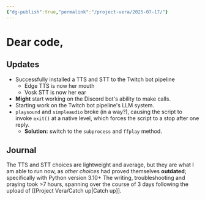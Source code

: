 ```yaml
---
{"dg-publish":true,"permalink":"/project-vera/2025-07-17/"}
---
```


# Dear code,
## Updates
- Successfully installed a TTS and STT to the Twitch bot pipeline
	- Edge TTS is now her mouth
	- Vosk STT is now her ear
- **Might** start working on the Discord bot's ability to make calls.
- Starting work on the Twitch bot pipeline's LLM system.
- `playsound` and `simpleaudio` broke (in a way?), causing the script to invoke `exit()` at a native level, which forces the script to a stop after one reply.
	- **Solution:** switch to the `subprocess` and `ffplay` method.
## Journal
The TTS and STT choices are lightweight and average, but they are what I am able to run now, as *other choices* had proved themselves **outdated**; specifically with Python version 3.10+
The writing, troubleshooting and praying took >7 hours, spanning over the course of 3 days following the upload of [[Project Vera/Catch up\|Catch up]].